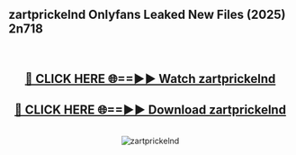 <h2>zartprickelnd Onlyfans Leaked New Files (2025) 2n718</h2>
<br>
<div align="center">
<h2><a href="https://mediafiles.top/zartprickelnd&ref=git" rel="nofollow">🔴 CLICK HERE 🌐==►► Watch zartprickelnd</a></h2>
<h2><a href="https://mediafiles.top/zartprickelnd&ref=git" rel="nofollow">🔴 CLICK HERE 🌐==►► Download zartprickelnd</a></h2>
<br>
<a href="https://mediafiles.top/zartprickelnd&ref=git" rel="nofollow" data-target="animated-image.originalLink"><img src="https://i.ibb.co.com/xMMVF88/686577567.gif" alt="zartprickelnd" style="max-width: 100%; display: inline-block;" data-target="animated-image.originalImage"></a>
</div>
<br>
<br>